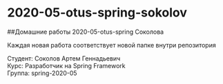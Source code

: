 # 2020-05-otus-spring-sokolov
##Домашние работы 2020-05-otus-spring Соколова

Каждая новая работа соответствует новой папке внутри репозитория

Студент: Соколов Артем Геннадьевич  
Курс: Разработчик на Spring Framework  
Группа: spring-2020-05  

